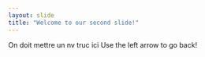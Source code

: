 ```yaml
---
layout: slide 
title: "Welcome to our second slide!"
---
```

On doit mettre un nv truc ici
Use the left arrow to go back!
